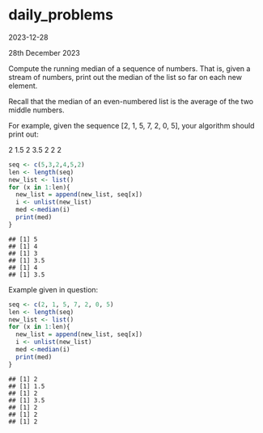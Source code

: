 daily_problems
================
2023-12-28

28th December 2023

Compute the running median of a sequence of numbers. That is, given a
stream of numbers, print out the median of the list so far on each new
element.

Recall that the median of an even-numbered list is the average of the
two middle numbers.

For example, given the sequence \[2, 1, 5, 7, 2, 0, 5\], your algorithm
should print out:

2 1.5 2 3.5 2 2 2

``` r
seq <- c(5,3,2,4,5,2)
len <- length(seq)
new_list <- list()
for (x in 1:len){
  new_list = append(new_list, seq[x]) 
  i <- unlist(new_list)
  med <-median(i)
  print(med)
}
```

    ## [1] 5
    ## [1] 4
    ## [1] 3
    ## [1] 3.5
    ## [1] 4
    ## [1] 3.5

Example given in question:

``` r
seq <- c(2, 1, 5, 7, 2, 0, 5)
len <- length(seq)
new_list <- list()
for (x in 1:len){
  new_list = append(new_list, seq[x]) 
  i <- unlist(new_list)
  med <-median(i)
  print(med)
}
```

    ## [1] 2
    ## [1] 1.5
    ## [1] 2
    ## [1] 3.5
    ## [1] 2
    ## [1] 2
    ## [1] 2

